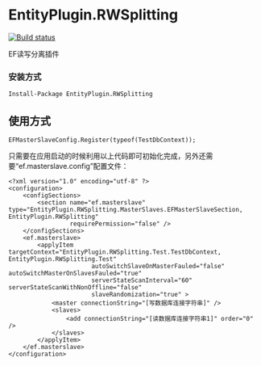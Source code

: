 # EntityPlugin.RWSplitting

[![Build status](https://ci.appveyor.com/api/projects/status/cx0rqm3kr4jv5ra4/branch/master?svg=true)](https://ci.appveyor.com/project/yaozhenfa/entityplugin-rwsplitting/branch/master)   

EF读写分离插件

### 安装方式
```
Install-Package EntityPlugin.RWSplitting
```

## 使用方式
```
EFMasterSlaveConfig.Register(typeof(TestDbContext));
```
只需要在应用启动的时候利用以上代码即可初始化完成，另外还需要“ef.masterslave.config”配置文件：
```
<?xml version="1.0" encoding="utf-8" ?>
<configuration>
	<configSections>
		<section name="ef.masterslave" type="EntityPlugin.RWSplitting.MasterSlaves.EFMasterSlaveSection, EntityPlugin.RWSplitting"
				 requirePermission="false" />
	</configSections>
	<ef.masterslave>
		<applyItem targetContext="EntityPlugin.RWSplitting.Test.TestDbContext, EntityPlugin.RWSplitting.Test"
                       autoSwitchSlaveOnMasterFauled="false" autoSwitchMasterOnSlavesFauled="true"
                       serverStateScanInterval="60" serverStateScanWithNonOffline="false"
                       slaveRandomization="true" >
			<master connectionString="[写数据库连接字符串]" />
			<slaves>
				<add connectionString="[读数据库连接字符串1]" order="0" />
			</slaves>
		</applyItem>
	</ef.masterslave>
</configuration>
```
